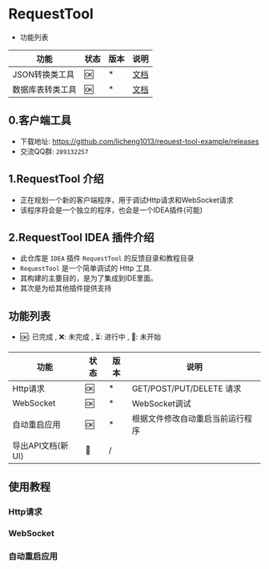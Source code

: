 # RequestTool

- 功能列表

| 功能        | 状态 | 版本 | 说明                       |
|-----------|----|----|--------------------------|
| JSON转换类工具 | 🆗 | *  | [文档](./docs/json.md)     |
| 数据库表转类工具  | 🆗 | *  | [文档](./docs/database.md) |

## 0.客户端工具

- 下载地址: https://github.com/licheng1013/request-tool-example/releases
- 交流QQ群: `289132257`


## 1.RequestTool 介绍

- 正在规划一个新的客户端程序，用于调试Http请求和WebSocket请求
- 该程序将会是一个独立的程序，也会是一个IDEA插件(可能) 

## 2.RequestTool IDEA 插件介绍

- 此仓库是 `IDEA` 插件 `RequestTool` 的反馈目录和教程目录
- `RequestTool` 是一个简单调试的 Http 工具.
- 其构建的主要目的，是为了集成到IDE里面。
- 其次是为给其他插件提供支持

## 功能列表

- 🆗: 已完成 , ❌: 未完成 , ⏳: 进行中 , 🚧: 未开始

| 功能           | 状态 | 版本 | 说明                     |
|--------------|----|----|------------------------|
| Http请求       | 🆗 | *  | GET/POST/PUT/DELETE 请求 |
| WebSocket    | 🆗 | *  | WebSocket调试            |
| 自动重启应用       | 🆗 | *  | 根据文件修改自动重启当前运行程序       |
| 导出API文档(新UI) | 🚧 | /  |                        |


## 使用教程


### Http请求

### WebSocket

### 自动重启应用
